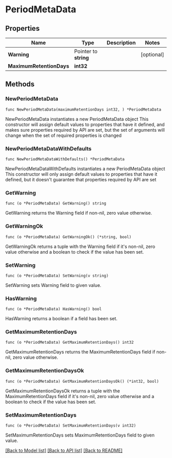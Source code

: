 # PeriodMetaData

## Properties

Name | Type | Description | Notes
------------ | ------------- | ------------- | -------------
**Warning** | Pointer to **string** |  | [optional] 
**MaximumRetentionDays** | **int32** |  | 

## Methods

### NewPeriodMetaData

`func NewPeriodMetaData(maximumRetentionDays int32, ) *PeriodMetaData`

NewPeriodMetaData instantiates a new PeriodMetaData object
This constructor will assign default values to properties that have it defined,
and makes sure properties required by API are set, but the set of arguments
will change when the set of required properties is changed

### NewPeriodMetaDataWithDefaults

`func NewPeriodMetaDataWithDefaults() *PeriodMetaData`

NewPeriodMetaDataWithDefaults instantiates a new PeriodMetaData object
This constructor will only assign default values to properties that have it defined,
but it doesn't guarantee that properties required by API are set

### GetWarning

`func (o *PeriodMetaData) GetWarning() string`

GetWarning returns the Warning field if non-nil, zero value otherwise.

### GetWarningOk

`func (o *PeriodMetaData) GetWarningOk() (*string, bool)`

GetWarningOk returns a tuple with the Warning field if it's non-nil, zero value otherwise
and a boolean to check if the value has been set.

### SetWarning

`func (o *PeriodMetaData) SetWarning(v string)`

SetWarning sets Warning field to given value.

### HasWarning

`func (o *PeriodMetaData) HasWarning() bool`

HasWarning returns a boolean if a field has been set.

### GetMaximumRetentionDays

`func (o *PeriodMetaData) GetMaximumRetentionDays() int32`

GetMaximumRetentionDays returns the MaximumRetentionDays field if non-nil, zero value otherwise.

### GetMaximumRetentionDaysOk

`func (o *PeriodMetaData) GetMaximumRetentionDaysOk() (*int32, bool)`

GetMaximumRetentionDaysOk returns a tuple with the MaximumRetentionDays field if it's non-nil, zero value otherwise
and a boolean to check if the value has been set.

### SetMaximumRetentionDays

`func (o *PeriodMetaData) SetMaximumRetentionDays(v int32)`

SetMaximumRetentionDays sets MaximumRetentionDays field to given value.



[[Back to Model list]](../README.md#documentation-for-models) [[Back to API list]](../README.md#documentation-for-api-endpoints) [[Back to README]](../README.md)


